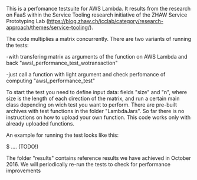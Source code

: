 This is a perfomance testsuite for AWS Lambda. It results from the research on FaaS within the Service Tooling research initiative of the ZHAW Service Prototyping Lab (https://blog.zhaw.ch/icclab/category/research-approach/themes/service-tooling/).

The code multiplies a matrix concurrently. There are two variants of running the tests:
 
-with transfering matrix as arguments of the function on AWS Lambda and back
"awsl_performance_test_wotransaction"

-just call a function with light argument and check perfomance of computing
"awsl_performance_test"

To start the test you need to define input data: fields "size" and "n", where size is the length of each direction of the matrix, and run a certain main class depending on wich test you want to perform. There are pre-built archives with test functions in the folder "LambdaJars". So far there is no instructions on how to upload your own function. This code works only with already uploaded functions.

An example for running the test looks like this:

$ .... (TODO!)

The folder "results" contains reference results we have achieved in October 2016. We will periodically re-run the tests to check for performance improvements

